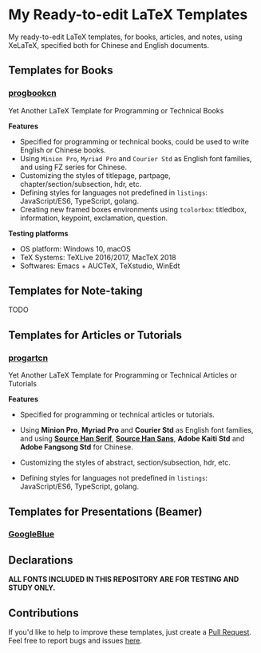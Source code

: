 # My Ready-to-edit LaTeX Templates
My ready-to-edit LaTeX templates, for books, articles, and notes, using XeLaTeX, specified both for Chinese and English documents.

## Templates for Books

### [progbookcn](./progbookcn)

Yet Another LaTeX Template for Programming or Technical Books

**Features**

- Specified for programming or technical books, could be used to write English or Chinese books.
- Using `Minion Pro`, `Myriad Pro` and `Courier Std` as English font families, and using FZ series for Chinese.
- Customizing the styles of titlepage, partpage, chapter/section/subsection, hdr, etc.
- Defining styles for languages not predefined in `listings`: JavaScript/ES6, TypeScript, golang.
- Creating new framed boxes environments using `tcolorbox`: titledbox, information, keypoint, exclamation, question.

**Testing platforms**
- OS platform:
  Windows 10, macOS
- TeX Systems:
  TeXLive 2016/2017, MacTeX 2018
- Softwares:
  Emacs + AUCTeX, TeXstudio, WinEdt


## Templates for Note-taking

TODO

## Templates for Articles or Tutorials

### [progartcn](./progartcn)

Yet Another LaTeX Template for Programming or Technical Articles or Tutorials

**Features**

- Specified for programming or technical articles or tutorials.

- Using **Minion Pro**, **Myriad Pro** and **Courier Std** as English font families, and using **[Source Han Serif](https://github.com/adobe-fonts/source-han-serif)**,  **[Source Han Sans](https://github.com/adobe-fonts/source-han-sans)**, **Adobe Kaiti Std** and **Adobe Fangsong Std** for Chinese.

- Customizing the styles of abstract, section/subsection, hdr, etc.

- Defining styles for languages not predefined in `listings`: JavaScript/ES6, TypeScript, golang.

## Templates for Presentations (Beamer)

### [GoogleBlue](https://github.com/WisdomFusion/latex-beamer-teamplates)

## Declarations

**ALL FONTS INCLUDED IN THIS REPOSITORY ARE FOR TESTING AND STUDY ONLY.**

## Contributions

If you'd like to help to improve these templates, just create a [Pull Request](https://github.com/WisdomFusion/latex-templates/pulls). Feel free to report bugs and issues [here](https://github.com/WisdomFusion/latex-templates/issues/new).